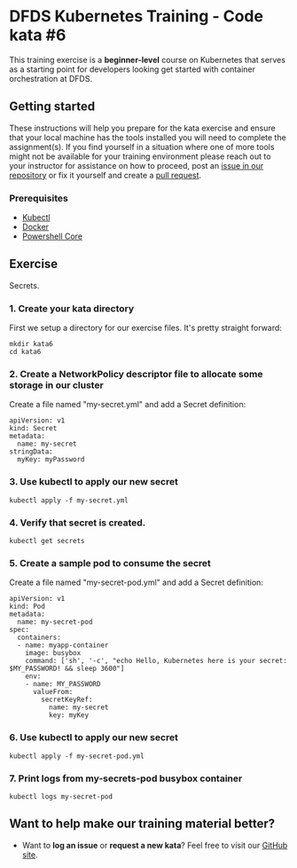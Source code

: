 DFDS Kubernetes Training - Code kata #6
======================================

This training exercise is a **beginner-level** course on Kubernetes that serves as a starting point for developers looking get started with container orchestration at DFDS.

## Getting started
These instructions will help you prepare for the kata exercise and ensure that your local machine has the tools installed you will need to complete the assignment(s). If you find yourself in a situation where one of more tools might not be available for your training environment please reach out to your instructor for assistance on how to proceed, post an [issue in our repository](https://github.com/dfds/dojo/issues) or fix it yourself and create a [pull request](https://github.com/dfds/dojo/pulls).

### Prerequisites
* [Kubectl](https://kubernetes.io/docs/tasks/tools/install-kubectl/)
* [Docker](https://www.docker.com/products/docker-desktop)
* [Powershell Core](https://docs.microsoft.com/en-us/powershell/scripting/install/installing-powershell?view=powershell-6)

## Exercise
Secrets.

### 1. Create your kata directory
First we setup a directory for our exercise files. It's pretty straight forward:

```
mkdir kata6
cd kata6
```

### 2. Create a NetworkPolicy descriptor file to allocate some storage in our cluster
Create a file named "my-secret.yml" and add a Secret definition:

```
apiVersion: v1
kind: Secret
metadata:
  name: my-secret
stringData:
  myKey: myPassword
```

### 3. Use kubectl to apply our new secret
`kubectl apply -f my-secret.yml`

### 4. Verify that secret is created.
`kubectl get secrets`

### 5. Create a sample pod to consume the secret
Create a file named "my-secret-pod.yml" and add a Secret definition:

```
apiVersion: v1
kind: Pod
metadata:
  name: my-secret-pod
spec:
  containers:
  - name: myapp-container
    image: busybox
    command: ['sh', '-c', "echo Hello, Kubernetes here is your secret: $MY_PASSWORD! && sleep 3600"]
    env:
    - name: MY_PASSWORD
      valueFrom:
        secretKeyRef:
          name: my-secret
          key: myKey
```

### 6. Use kubectl to apply our new secret
`kubectl apply -f my-secret-pod.yml`

### 7. Print logs from my-secrets-pod busybox container
`kubectl logs my-secret-pod`

## Want to help make our training material better?
 * Want to **log an issue** or **request a new kata**? Feel free to visit our [GitHub site](https://github.com/dfds/dojo/issues). 